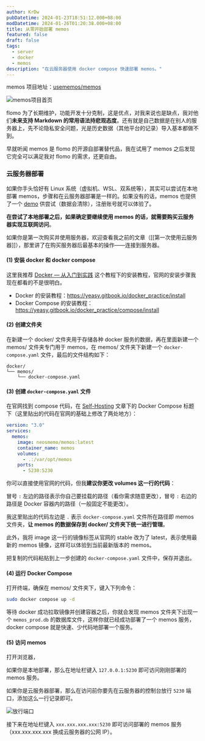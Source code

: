 ```yaml
---
author: KrDw
pubDatetime: 2024-01-23T18:51:12.000+08:00
modDatetime: 2024-01-26T01:20:38.000+08:00
title: 从零开始部署 memos
featured: false
draft: false
tags:
  - server
  - docker
  - memos
description: "在云服务器使用 docker compose 快速部署 memos。"
---
```


memos 项目地址：[usememos/memos](https://github.com/usememos/memos)

![memos项目首页](https://img.krdw.dev/2024/05/picgo_9abc564351e582e4de081ee9f6dc6d94.png)

flomo 为了长期维护，功能开发十分克制，这是优点，对我来说也是缺点，我对他们**未来支持 Markdown 的常用语法持悲观态度**。还有就是自己数据是在别人的服务器上，先不论隐私安全问题，光是历史数据（其他平台的记录）导入基本都做不到。

早就听闻 memos 是 flomo 的开源自部署替代品，我在试用了 memos 之后发现它完全可以满足我对 flomo 的需求，还更自由。

### 云服务器部署

如果你手头恰好有 Linux 系统（虚拟机、WSL、双系统等），其实可以尝试在本地部署 memos，步骤和在云服务器部署是一样的。如果没有的话，memos 也提供了一个 [demo](https://demo.usememos.com/) 供尝试（数据会清除），注册账号就可以体验了。

**在尝试了本地部署之后，如果确定要继续使用 memos 的话，就需要购买云服务器实现互联网访问**。

如果你是第一次购买并使用服务器，欢迎查看我之前的文章（[[第一次使用云服务器]]），那里讲了在购买服务器后最基本的操作——连接到服务器。

#### (1) 安装 docker 和 docker compose

这里我推荐 [Docker — 从入门到实践](https://yeasy.gitbook.io/docker_practice/) 这个教程下的安装教程，官网的安装步骤我现在都看的不是很明白。

- Docker 的安装教程：https://yeasy.gitbook.io/docker_practice/install
- Docker Compose 的安装教程：https://yeasy.gitbook.io/docker_practice/compose/install

#### (2) 创建文件夹

在新建一个 docker/ 文件夹用于存储各种 docker 服务的数据，再在里面新建一个 memos/ 文件夹专门用于 memos，在 memos/ 文件夹下新建一个 `docker-compose.yaml` 文件，最后的文件结构如下：

```tree
docker/
└── memos/
    └── docker-compose.yaml
```

#### (3) 创建 `docker-compose.yaml` 文件

在官网找到 compose 代码，在 [Self-Hosting](https://www.usememos.com/docs/install/self-hosting) 文章下的 Docker Compose 标题下（这里贴出的代码在官网的基础上修改了两处地方）：

```yaml
version: "3.0"
services:
  memos:
    image: neosmemo/memos:latest
    container_name: memos
    volumes:
      - .:/var/opt/memos
    ports:
      - 5230:5230
```

你可以直接使用官网的代码，但我**建议你更改 volumes 这一行的代码**：

冒号 `:` 左边的路径表示你自己要挂载的路径（看你需求随意更改），冒号 `:` 右边的路径是 Docker 容器内的路径（一般固定不能更改）。

我这里贴出的代码左边是 `.` 表示 `docker-compose.yaml` 文件所在路径即 memos 文件夹，**让 memos 的数据保存到 docker/ 文件夹下统一进行管理**。

此外，我将 image 这一行的镜像标签从官网的 stable 改为了 latest，表示使用最新的 memos 镜像，这样可以体验到当前最新版本的 memos。

把复制的代码粘贴到上一步创建的 `docker-compose.yaml` 文件中，保存并退出。

#### (4) 运行 Docker Compose

打开终端，确保在 memos/ 文件夹下，键入下列命令：

```bash
sudo docker compose up -d
```

等待 docker 成功拉取镜像并创建容器之后，你就会发现 memos 文件夹下出现一个 `memos_prod.db` 的数据库文件，这样你就已经成功部署了一个 memos 服务，docker compose 就是快速、少代码地部署一个服务。

#### (5) 访问 memos

打开浏览器，

如果你是本地部署，那么在地址栏键入 `127.0.0.1:5230` 即可访问刚刚部署的 memos 服务。

如果你是云服务器部署，那么在访问前你要先在云服务器的控制台放行 `5230` 端口，添加这么一行记录即可。

![放行端口](https://img.krdw.dev/2024/05/picgo_363c72693eb489c7170d9f82df056c77.png)

接下来在地址栏键入 `xxx.xxx.xxx.xxx:5230` 即可访问部署的 memos 服务（xxx.xxx.xxx.xxx 换成云服务器的公网 IP）。
